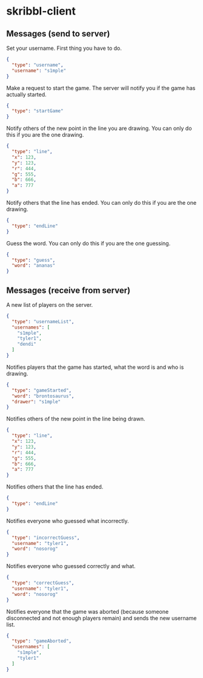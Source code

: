 # skribbl-client
## Messages (send to server)
Set your username. First thing you have to do.
```json
{
  "type": "username",
  "username": "s1mple"
}
```
Make a request to start the game. The server will notify you if the game has actually started.
```json
{
  "type": "startGame"
}
```
Notify others of the new point in the line you are drawing. You can only do this if you are the one drawing.
```json
{
  "type": "line",
  "x": 123,
  "y": 123,
  "r": 444,
  "g": 555,
  "b": 666,
  "a": 777
}
```
Notify others that the line has ended. You can only do this if you are the one drawing.
```json
{
  "type": "endLine"
}
```
Guess the word. You can only do this if you are the one guessing.
```json
{
  "type": "guess",
  "word": "ananas"
}
```

## Messages (receive from server)
A new list of players on the server.
```json
{
  "type": "usernameList",
  "usernames": [
    "s1mple",
    "tyler1",
    "dendi"
  ]
}
```
Notifies players that the game has started, what the word is and who is drawing.
```json
{
  "type": "gameStarted",
  "word": "brontosaurus",
  "drawer": "s1mple"
}
```
Notifies others of the new point in the line being drawn.
```json
{
  "type": "line",
  "x": 123,
  "y": 123,
  "r": 444,
  "g": 555,
  "b": 666,
  "a": 777
}
```
Notifies others that the line has ended.
```json
{
  "type": "endLine"
}
```
Notifies everyone who guessed what incorrectly.
```json
{
  "type": "incorrectGuess",
  "username": "tyler1",
  "word": "nosorog"
}
```
Notifies everyone who guessed correctly and what.
```json
{
  "type": "correctGuess",
  "username": "tyler1",
  "word": "nosorog"
}
```
Notifies everyone that the game was aborted (because someone disconnected and not enough players remain) and sends the new username list.
```json
{
  "type": "gameAborted",
  "usernames": [
    "s1mple",
    "tyler1"
  ]
}
```
